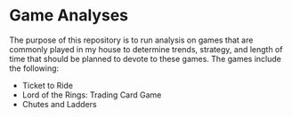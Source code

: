 # Game Analyses


The purpose of this repository is to run analysis on games that are commonly played in my house to determine trends, strategy, and length of time that should be planned to devote to these games. The games include the following:

* Ticket to Ride
* Lord of the Rings: Trading Card Game
* Chutes and Ladders
